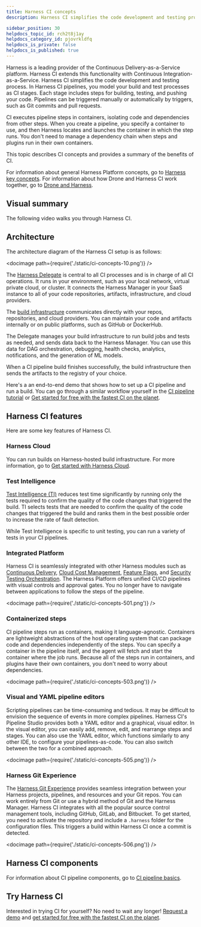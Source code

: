 ```yaml
---
title: Harness CI concepts
description: Harness CI simplifies the code development and testing process.

sidebar_position: 30
helpdocs_topic_id: rch2t8j1ay
helpdocs_category_id: pjovrkldfq
helpdocs_is_private: false
helpdocs_is_published: true
---
```


Harness is a leading provider of the Continuous Delivery-as-a-Service platform. Harness CI extends this functionality with Continuous Integration-as-a-Service. Harness CI simplifies the code development and testing process. In Harness CI pipelines, you model your build and test processes as CI stages. Each stage includes steps for building, testing, and pushing your code. Pipelines can be triggered manually or automatically by triggers, such as Git commits and pull requests.

CI executes pipeline steps in containers, isolating code and dependencies from other steps. When you create a pipeline, you specify a container to use, and then Harness locates and launches the container in which the step runs. You don't need to manage a dependency chain when steps and plugins run in their own containers.

This topic describes CI concepts and provides a summary of the benefits of CI.

For information about general Harness Platform concepts, go to [Harness key concepts](../../getting-started/learn-harness-key-concepts.md). For information about how Drone and Harness CI work together, go to [Drone and Harness](drone-and-harness.md).

## Visual summary

The following video walks you through Harness CI.

<!-- Video:
https://harness-1.wistia.com/medias/rpv5vwzpxz-->
<docvideo src="https://harness-1.wistia.com/medias/fsc2b05uxz" />

<!-- div class="hd--embed" data-provider="Wistia" data-thumbnail="">
   <iframe src="//fast.wistia.net/embed/iframe/fsc2b05uxz" allowtransparency="true" frameborder="0" scrolling="no" class="wistia_embed" name="wistia_embed" allowfullscreen="" mozallowfullscreen="" webkitallowfullscreen="" oallowfullscreen="" msallowfullscreen="" width="620" height="349"></iframe><script src="//fast.wistia.net/assets/external/E-v1.js" async=""></script>
</div -->

## Architecture

The architecture diagram of the Harness CI setup is as follows:

<!-- ![](./static/ci-concepts-10.png) -->

<docimage path={require('./static/ci-concepts-10.png')} />

The [Harness Delegate](/docs/platform/2_Delegates/get-started-with-delegates/delegates-overview.md) is central to all CI processes and is in charge of all CI operations. It runs in your environment, such as your local network, virtual private cloud, or cluster. It connects the Harness Manager in your SaaS instance to all of your code repositories, artifacts, infrastructure, and cloud providers.

The [build infrastructure](../use-ci/set-up-build-infrastructure/which-build-infrastructure-is-right-for-me.md) communicates directly with your repos, repositories, and cloud providers. You can maintain your code and artifacts internally or on public platforms, such as GitHub or DockerHub.

The Delegate manages your build infrastructure to run build jobs and tests as needed, and sends data back to the Harness Manager. You can use this data for DAG orchestration, debugging, health checks, analytics, notifications, and the generation of ML models.

When a CI pipeline build finishes successfully, the build infrastructure then sends the artifacts to the registry of your choice.

Here's a an end-to-end demo that shows how to set up a CI pipeline and run a build. You can go through a similar workflow yourself in the [CI pipeline tutorial](ci-pipeline-quickstart.md) or [Get started for free with the fastest CI on the planet](/tutorials/build-code/fastest-ci).

<!-- Video:
https://harness-1.wistia.com/medias/rpv5vwzpxz-->
<docvideo src="https://www.youtube.com/embed/r1GLYtOmJmM?feature=oembed" />

<!--div class="hd--embed" data-provider="YouTube" data-thumbnail="https://i.ytimg.com/vi/kZmOCLCpvmk/hqdefault.jpg"><iframe width=" 480" height="270" src="https://www.youtube.com/embed/r1GLYtOmJmM?feature=oembed" frameborder="0" allowfullscreen="allowfullscreen"></iframe></div -->

## Harness CI features

Here are some key features of Harness CI.

### Harness Cloud

You can run builds on Harness-hosted build infrastructure. For more information, go to [Get started with Harness Cloud](./hosted-builds-on-virtual-machines-quickstart.md).

### Test Intelligence

[Test Intelligence (TI)](test-intelligence-concepts.md) reduces test time significantly by running only the tests required to confirm the quality of the code changes that triggered the build. TI selects tests that are needed to confirm the quality of the code changes that triggered the build and ranks them in the best possible order to increase the rate of fault detection.

While Test Intelligence is specific to unit testing, you can run a variety of tests in your CI pipelines.

### Integrated Platform

Harness CI is seamlessly integrated with other Harness modules such as [Continuous Delivery](/docs/continuous-delivery), [Cloud Cost Management](/docs/cloud-cost-management), [Feature Flags](/docs/feature-flags), and [Security Testing Orchestration](/docs/security-testing-orchestration). The Harness Platform offers unified CI/CD pipelines with visual controls and approval gates. You no longer have to navigate between applications to follow the steps of the pipeline.

<!-- ![](./static/ci-concepts-501.png) -->

<docimage path={require('./static/ci-concepts-501.png')} />

### Containerized steps

CI pipeline steps run as containers, making it language-agnostic. Containers are lightweight abstractions of the host operating system that can package code and dependencies independently of the steps. You can specify a container in the pipeline itself, and the agent will fetch and start the container where the job runs. Because all of the steps run in containers, and plugins have their own containers, you don't need to worry about dependencies.

<!-- ![](./static/ci-concepts-503.png) -->

<docimage path={require('./static/ci-concepts-503.png')} />

### Visual and YAML pipeline editors

Scripting pipelines can be time-consuming and tedious. It may be difficult to envision the sequence of events in more complex pipelines. Harness CI's Pipeline Studio provides both a YAML editor and a graphical, visual editor. In the visual editor, you can easily add, remove, edit, and rearrange steps and stages. You can also use the YAML editor, which functions similarly to any other IDE, to configure your pipelines-as-code. You can also switch between the two for a combined approach.

<!-- ![](./static/ci-concepts-505.png) -->

<docimage path={require('./static/ci-concepts-505.png')} />

### Harness Git Experience

The [Harness Git Experience](/docs/category/git-experience) provides seamless integration between your Harness projects, pipelines, and resources and your Git repos. You can work entirely from Git or use a hybrid method of Git and the Harness Manager. Harness CI integrates with all the popular source control management tools, including GitHub, GitLab, and Bitbucket. To get started, you need to activate the repository and include a `.harness` folder for the configuration files. This triggers a build within Harness CI once a commit is detected.

<!-- ![](./static/ci-concepts-506.png) -->

<docimage path={require('./static/ci-concepts-506.png')} />

## Harness CI components

For information about CI pipeline components, go to [CI pipeline basics](./ci-pipeline-basics.md).

## Try Harness CI

Interested in trying CI for yourself? No need to wait any longer! [Request a demo](https://harness.io/demo) and [get started for free with the fastest CI on the planet](https://developer.harness.io/tutorials/build-code/fastest-ci).
